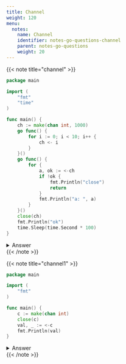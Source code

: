 ```yaml
---
title: Channel
weight: 120
menu:
  notes:
    name: Channel
    identifier: notes-go-questions-channel
    parent: notes-go-questions
    weight: 20
---
```


{{< note title="channel" >}}

```go
package main

import (
	"fmt"
	"time"
)

func main() {
	ch := make(chan int, 1000)
	go func() {
		for i := 0; i < 10; i++ {
			ch <- i
		}
	}()
	go func() {
		for {
			a, ok := <-ch
			if !ok {
				fmt.Println("close")
				return
			}
			fmt.Println("a: ", a)
		}
	}()
	close(ch)
	fmt.Println("ok")
	time.Sleep(time.Second * 100)
}
```

<details>
<summary>Answer</summary>
<pre><a href="https://go.dev/play/p/OtDbNbLE1cH" target="_blank">Try it</a>
<code class="language-shell">ok
panic: send on closed channel
</code></pre></details>
{{< /note >}}



{{< note title="channel1" >}}

```go
package main

import (
	"fmt"
)

func main() {
	c := make(chan int)
	close(c)
	val, _ := <-c
	fmt.Println(val)
}
```

<details>
<summary>Answer</summary>
<pre><a href="https://go.dev/play/p/S9Juy0nlAvz" target="_blank">Try it</a>
<code class="language-shell">0
</code></pre></details>
{{< /note >}}
